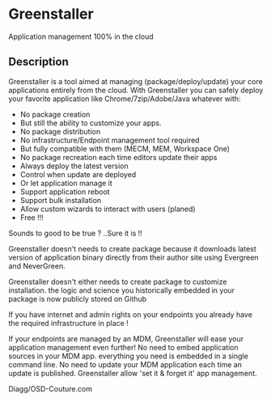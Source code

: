# Greenstaller
Application management 100% in the cloud


## Description
Greenstaller is a tool aimed at managing (package/deploy/update) your core applications entirely from the cloud.
With Greenstaller you can safely deploy your favorite application like Chrome/7zip/Adobe/Java whatever with:

- No package creation
- But still the ability to customize your apps.
- No package distribution
- No infrastructure/Endpoint management tool required
- But fully compatible with them (MECM, MEM, Workspace One)
- No package recreation each time editors update their apps
- Always deploy the latest version
- Control when update are deployed 
- Or let application manage it
- Support application reboot
- Support bulk installation
- Allow custom wizards to interact with users (planed)
- Free !!!


Sounds to good to be true ? ..Sure it is !!

Greenstaller doesn't needs to create package because it downloads latest version of application binary directly from their author site using Evergreen and NeverGreen.

Greenstaller doesn't either needs to create package to customize installation. the logic and science you historically embedded in your package is now publicly stored on Github

If you have internet and admin rights on your endpoints you already have the required infrastructure in place !

If your endpoints are managed by an MDM, Greenstaller will ease your application management even further! No need to embed application sources in your MDM app. everything you need is embedded in a single command line.
No need to update your MDM application each time an update is published. Greenstaller allow 'set it & forget it' app management.  


Diagg/OSD-Couture.com

